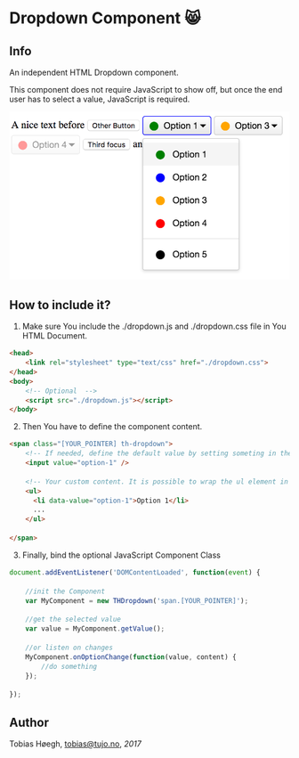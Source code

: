 # Dropdown Component 😸

## Info
An independent HTML Dropdown component.

This component does not require JavaScript to show off, but once the end user has to select a value, JavaScript is required.

![alt text](./screen_shot.png "Logo Title Text 1")

## How to include it?

1) Make sure You include the ./dropdown.js and ./dropdown.css file in You HTML Document.

```html
<head>
    <link rel="stylesheet" type="text/css" href="./dropdown.css">
</head>
<body>
    <!-- Optional  -->
    <script src="./dropdown.js"></script>
</body>
```

2) Then You have to define the component content.

```html
<span class="[YOUR_POINTER] th-dropdown">
    <!-- If needed, define the default value by setting someting in the value attribute like "value="option-1"" -->
    <input value="option-1" />

    <!-- Your custom content. It is possible to wrap the ul element in an label elemnt, then the menu gets unselected also without js -->
    <ul>
      <li data-value="option-1">Option 1</li>
      ...
    </ul>

</span>
```

3) Finally, bind the optional JavaScript Component Class

```javascript
document.addEventListener('DOMContentLoaded', function(event) {

    //init the Component
    var MyComponent = new THDropdown('span.[YOUR_POINTER]');

    //get the selected value
    var value = MyComponent.getValue();

    //or listen on changes
    MyComponent.onOptionChange(function(value, content) {
        //do something
    });

});
```


## Author
Tobias Høegh, tobias@tujo.no, *2017*
